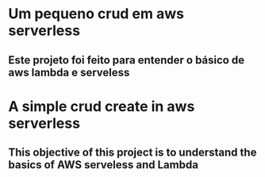 # Um pequeno crud em aws serverless

## Este projeto foi feito para entender o básico de aws lambda e serveless

# A simple crud create in aws serverless

## This objective of this project is to understand the basics of AWS serveless and Lambda
